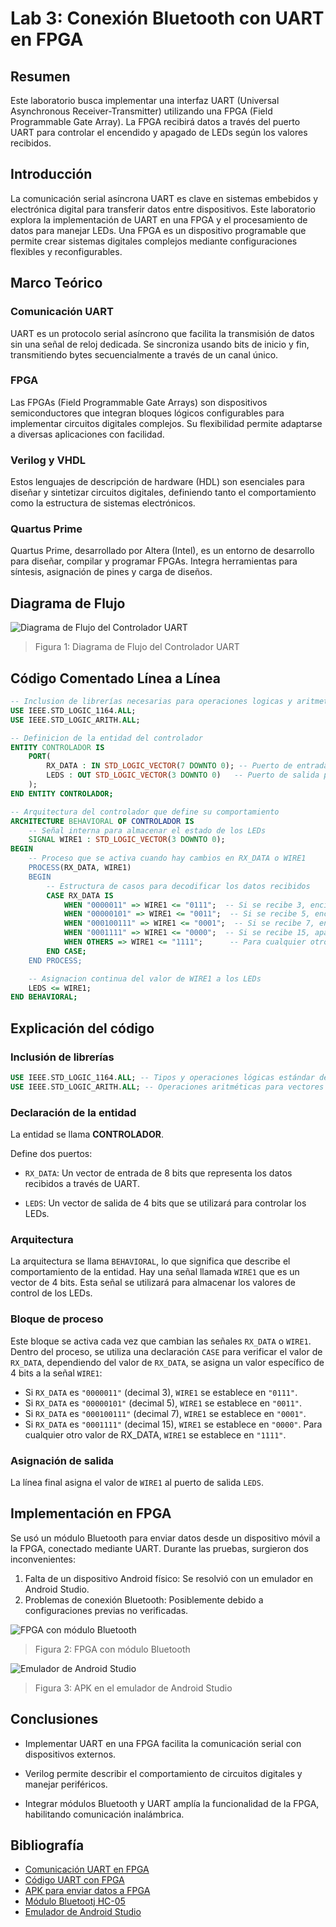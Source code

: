 # Lab 3: Conexión Bluetooth con UART en FPGA

## Resumen
Este laboratorio busca implementar una interfaz UART (Universal Asynchronous Receiver-Transmitter) utilizando una FPGA (Field Programmable Gate Array). La FPGA recibirá datos a través del puerto UART para controlar el encendido y apagado de LEDs según los valores recibidos.

## Introducción
La comunicación serial asíncrona UART es clave en sistemas embebidos y electrónica digital para transferir datos entre dispositivos. Este laboratorio explora la implementación de UART en una FPGA y el procesamiento de datos para manejar LEDs. Una FPGA es un dispositivo programable que permite crear sistemas digitales complejos mediante configuraciones flexibles y reconfigurables.

## Marco Teórico

### Comunicación UART
UART es un protocolo serial asíncrono que facilita la transmisión de datos sin una señal de reloj dedicada. Se sincroniza usando bits de inicio y fin, transmitiendo bytes secuencialmente a través de un canal único.

### FPGA
Las FPGAs (Field Programmable Gate Arrays) son dispositivos semiconductores que integran bloques lógicos configurables para implementar circuitos digitales complejos. Su flexibilidad permite adaptarse a diversas aplicaciones con facilidad.

### Verilog y VHDL
Estos lenguajes de descripción de hardware (HDL) son esenciales para diseñar y sintetizar circuitos digitales, definiendo tanto el comportamiento como la estructura de sistemas electrónicos.

### Quartus Prime
Quartus Prime, desarrollado por Altera (Intel), es un entorno de desarrollo para diseñar, compilar y programar FPGAs. Integra herramientas para síntesis, asignación de pines y carga de diseños.

## Diagrama de Flujo

![Diagrama de Flujo del Controlador UART](./flow.png)
> Figura 1: Diagrama de Flujo del Controlador UART

## Código Comentado Línea a Línea

``` vhdl
-- Inclusion de librerías necesarias para operaciones logicas y aritmeticas
USE IEEE.STD_LOGIC_1164.ALL;
USE IEEE.STD_LOGIC_ARITH.ALL;

-- Definicion de la entidad del controlador
ENTITY CONTROLADOR IS 
    PORT(
        RX_DATA : IN STD_LOGIC_VECTOR(7 DOWNTO 0); -- Puerto de entrada para datos recibidos por UART
        LEDS : OUT STD_LOGIC_VECTOR(3 DOWNTO 0)   -- Puerto de salida para controlar 4 LEDs
    );
END ENTITY CONTROLADOR;

-- Arquitectura del controlador que define su comportamiento
ARCHITECTURE BEHAVIORAL OF CONTROLADOR IS
    -- Señal interna para almacenar el estado de los LEDs
    SIGNAL WIRE1 : STD_LOGIC_VECTOR(3 DOWNTO 0);
BEGIN
    -- Proceso que se activa cuando hay cambios en RX_DATA o WIRE1
    PROCESS(RX_DATA, WIRE1)
    BEGIN
        -- Estructura de casos para decodificar los datos recibidos
        CASE RX_DATA IS
            WHEN "0000011" => WIRE1 <= "0111";  -- Si se recibe 3, enciende LEDs en patron 0111
            WHEN "00000101" => WIRE1 <= "0011";  -- Si se recibe 5, enciende LEDs en patron 0011
            WHEN "000100111" => WIRE1 <= "0001";  -- Si se recibe 7, enciende LEDs en patron 0001
            WHEN "0001111" => WIRE1 <= "0000";  -- Si se recibe 15, apaga todos los LEDs
            WHEN OTHERS => WIRE1 <= "1111";      -- Para cualquier otro valor, enciende todos los LEDs
        END CASE;
    END PROCESS;

    -- Asignacion continua del valor de WIRE1 a los LEDs
    LEDS <= WIRE1;
END BEHAVIORAL;
```

## Explicación del código

### Inclusión de librerías
``` vhdl
USE IEEE.STD_LOGIC_1164.ALL; -- Tipos y operaciones lógicas estándar de VHDL.
USE IEEE.STD_LOGIC_ARITH.ALL; -- Operaciones aritméticas para vectores lógicos estándar.
```

### Declaración de la entidad

La entidad se llama **CONTROLADOR**.

Define dos puertos:

- `RX_DATA`: Un vector de entrada de 8 bits que representa los datos recibidos a través de UART.

- `LEDS`: Un vector de salida de 4 bits que se utilizará para controlar los LEDs.

### Arquitectura

La arquitectura se llama `BEHAVIORAL`, lo que significa que describe el comportamiento de la entidad.
Hay una señal llamada `WIRE1` que es un vector de 4 bits. Esta señal se utilizará para almacenar los valores de control de los LEDs.

### Bloque de proceso

Este bloque se activa cada vez que cambian las señales `RX_DATA` o `WIRE1`. Dentro del proceso, se utiliza una declaración `CASE` para verificar el valor de `RX_DATA`, dependiendo del valor de `RX_DATA`, se asigna un valor específico de 4 bits a la señal `WIRE1`:

- Si `RX_DATA` es `"0000011"` (decimal 3), `WIRE1` se establece en `"0111"`.
- Si `RX_DATA` es `"00000101"` (decimal 5), `WIRE1` se establece en `"0011"`.
- Si `RX_DATA` es `"000100111"` (decimal 7), `WIRE1` se establece en `"0001"`.
- Si `RX_DATA` es `"0001111"` (decimal 15), `WIRE1` se establece en `"0000"`.
Para cualquier otro valor de RX_DATA, `WIRE1` se establece en `"1111"`.

### Asignación de salida

La línea final asigna el valor de `WIRE1` al puerto de salida `LEDS`.

## Implementación en FPGA

Se usó un módulo Bluetooth para enviar datos desde un dispositivo móvil a la FPGA, conectado mediante UART. Durante las pruebas, surgieron dos inconvenientes:

1. Falta de un dispositivo Android físico: Se resolvió con un emulador en Android Studio.
2. Problemas de conexión Bluetooth: Posiblemente debido a configuraciones previas no verificadas.

![FPGA con módulo Bluetooth](./fpga-bluetooth.jpeg)
> Figura 2: FPGA con módulo Bluetooth

![Emulador de Android Studio](./emulator.png)
> Figura 3: APK en el emulador de Android Studio

## Conclusiones

- Implementar UART en una FPGA facilita la comunicación serial con dispositivos externos.

- Verilog permite describir el comportamiento de circuitos digitales y manejar periféricos.

- Integrar módulos Bluetooth y UART amplía la funcionalidad de la FPGA, habilitando comunicación inalámbrica.

## Bibliografía

- [Comunicación UART en FPGA](https://nandland.com/uart-serial-port-module/)
- [Código UART con FPGA](https://electronoobs.com/eng_circuitos_tut26_code1.php)
- [APK para enviar datos a FPGA](https://electronoobs.com/eng_circuitos_tut26_app1.php)
- [Módulo Bluetootj HC-05](https://components101.com/wireless/hc-05-bluetooth-module)
- [Emulador de Android Studio](https://developer.android.com/studio/run/emulator)
